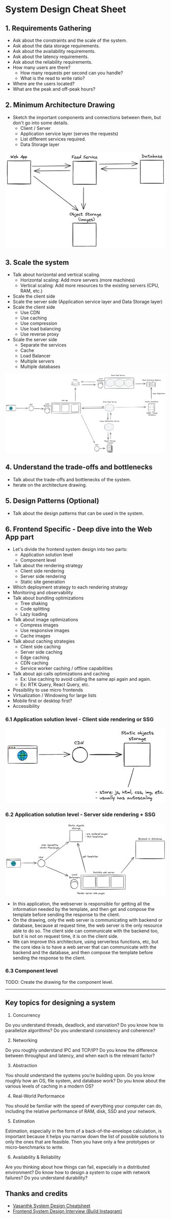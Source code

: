 # System Design Cheat Sheet

## 1. Requirements Gathering

- Ask about the constraints and the scale of the system.
- Ask about the data storage requirements.
- Ask about the availability requirements.
- Ask about the latency requirements.
- Ask about the reliability requirements.
- How many users are there?
  - How many requests per second can you handle?
  - What is the read to write ratio?
- Where are the users located?
- What are the peak and off-peak hours?

## 2. Minimum Architecture Drawing

- Sketch the important components and connections between them, but don't go into some details.
  - Client / Server
  - Application service layer (serves the requests)
  - List different services required.
  - Data Storage layer

![Minimum Architecture Drawing](./minimum-architecture.excalidraw.png)

## 3. Scale the system

- Talk about horizontal and vertical scaling.
  - Horizontal scaling: Add more servers (more machines)
  - Vertical scaling: Add more resources to the existing servers (CPU, RAM, etc.)
- Scale the client side
- Scale the server side (Application service layer and Data Storage layer)
- Scale the client side
  - Use CDN
  - Use caching
  - Use compression
  - Use load balancing
  - Use reverse proxy
- Scale the server side
  - Separate the services
  - Cache
  - Load Balancer
  - Multiple servers
  - Multiple databases

![Scale the system](./scale-minimum-architecture.excalidraw.png)

## 4. Understand the trade-offs and bottlenecks

- Talk about the trade-offs and bottlenecks of the system.
- Iterate on the architecture drawing.

## 5. Design Patterns (Optional)

- Talk about the design patterns that can be used in the system.

## 6. Frontend Specific - Deep dive into the Web App part

- Let's divide the frontend system design into two parts:
  - Application solution level
  - Component level
- Talk about the rendering strategy
  - Client side rendering
  - Server side rendering
  - Static site generation
- Which deployment strategy to each rendering strategy
- Monitoring and observability
- Talk about bundling optimizations
  - Tree shaking
  - Code splitting
  - Lazy loading
- Talk about image optimizations
  - Compress images
  - Use responsive images
  - Cache images
- Talk about caching strategies
  - Client side caching
  - Server side caching
  - Edge caching
  - CDN caching
  - Service worker caching / offline capabilities
- Talk about api calls optimizations and caching
  - Ex: Use caching to avoid calling the same api again and again.
  - Ex: RTK Query, React Query, etc.
- Possibility to use micro frontends
- Virtualization / Windowing for large lists
- Mobile first or desktop first?
- Accessibility

### 6.1 Application solution level - Client side rendering or SSG

![Client side rendering or SSG](./csr-and-ssg-solution.excalidraw.png)

### 6.2 Application solution level - Server side rendering + SSG

![Server side rendering + SSG](./ssr-plus-ssg-solution.excalidraw.png)

- In this application, the webserver is responsible for getting all the information needed by the template, and then get and compose the template before sending the response to the client.
- On the drawing, only the web server is communicating with backend or database, because at request time, the web server is the only resource able to do so. The client side can communicate with the backend too, but it is not on request time, it is on the client side.
- We can improve this architecture, using serverless functions, etc, but the core idea is to have a web server that can communicate with the backend and the database, and then compose the template before sending the response to the client.

### 6.3 Component level

TODO: Create the drawing for the component level.

---

## Key topics for designing a system

1. Concurrency

Do you understand threads, deadlock, and starvation? Do you know how to parallelize algorithms? Do you understand consistency and coherence?

2. Networking

Do you roughly understand IPC and TCP/IP? Do you know the difference between throughput and latency, and when each is the relevant factor?

3. Abstraction

You should understand the systems you’re building upon. Do you know roughly how an OS, file system, and database work? Do you know about the various levels of caching in a modern OS?

4. Real-World Performance

You should be familiar with the speed of everything your computer can do, including the relative performance of RAM, disk, SSD and your network.

5. Estimation

Estimation, especially in the form of a back-of-the-envelope calculation, is important because it helps you narrow down the list of possible solutions to only the ones that are feasible. Then you have only a few prototypes or micro-benchmarks to write.

6. Availability & Reliability

Are you thinking about how things can fail, especially in a distributed environment? Do know how to design a system to cope with network failures? Do you understand durability?

## Thanks and credits

- [Vasanthk System Design Cheatsheet](https://gist.github.com/vasanthk/485d1c25737e8e72759f)
- [Frontend System Design Interview (Build Instagram)](https://www.youtube.com/watch?v=_HjRSHeQ92k&t=671s)

